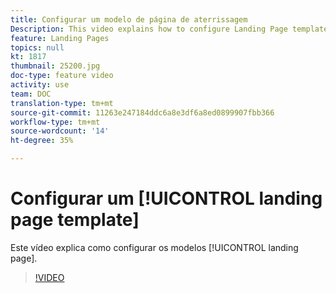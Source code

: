 ```yaml
---
title: Configurar um modelo de página de aterrissagem
Description: This video explains how to configure Landing Page templates in Adobe Campaign Standard.
feature: Landing Pages
topics: null
kt: 1817
thumbnail: 25200.jpg
doc-type: feature video
activity: use
team: DOC
translation-type: tm+mt
source-git-commit: 11263e247184ddc6a8e3df6a8ed0899907fbb366
workflow-type: tm+mt
source-wordcount: '14'
ht-degree: 35%

---
```


# Configurar um [!UICONTROL landing page template]

Este vídeo explica como configurar os modelos [!UICONTROL landing page].

>[!VIDEO](https://video.tv.adobe.com/v/25200/?quality=12)
